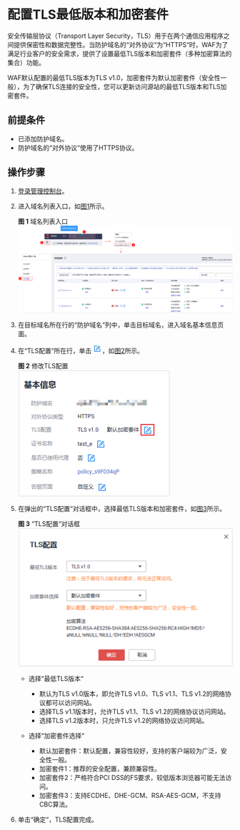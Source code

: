 # 配置TLS最低版本和加密套件<a name="waf_01_0169"></a>

安全传输层协议（Transport Layer Security，TLS）用于在两个通信应用程序之间提供保密性和数据完整性。当防护域名的“对外协议“为“HTTPS“时，WAF为了满足行业客户的安全需求，提供了设置最低TLS版本和加密套件（多种加密算法的集合）功能。

WAF默认配置的最低TLS版本为TLS v1.0，加密套件为默认加密套件（安全性一般），为了确保TLS连接的安全性，您可以更新访问源站的最低TLS版本和TLS加密套件。

## 前提条件<a name="section1032870191810"></a>

-   已添加防护域名。
-   防护域名的“对外协议“使用了HTTPS协议。

## 操作步骤<a name="section127762575214"></a>

1.  [登录管理控制台](https://console.huaweicloud.com/?locale=zh-cn)。
2.  进入域名列表入口，如[图1](#waf_01_0079_fig1373412710218)所示。

    **图 1**  域名列表入口<a name="waf_01_0079_fig1373412710218"></a>  
    ![](figures/域名列表入口.png "域名列表入口")

3.  在目标域名所在行的“防护域名“列中，单击目标域名，进入域名基本信息页面。
4.  在“TLS配置“所在行，单击![](figures/icon-edit.jpg)，如[图2](#fig139001072302)所示。

    **图 2**  修改TLS配置<a name="fig139001072302"></a>  
    ![](figures/修改TLS配置.png "修改TLS配置")

5.  在弹出的“TLS配置“对话框中，选择最低TLS版本和加密套件，如[图3](#fig1518314493518)所示。

    **图 3** “TLS配置“对话框<a name="fig1518314493518"></a>  
    ![](figures/TLS配置对话框.png "TLS配置对话框")

    -   选择“最低TLS版本“
        -   默认为TLS v1.0版本，即允许TLS v1.0、TLS v1.1、TLS v1.2的网络协议都可以访问网站。
        -   选择TLS v1.1版本时，允许TLS v1.1、TLS v1.2的网络协议访问网站。
        -   选择TLS v1.2版本时，只允许TLS v1.2的网络协议访问网站。

    -   选择“加密套件选择“
        -   默认加密套件：默认配置，兼容性较好，支持的客户端较为广泛，安全性一般。
        -   加密套件1：推荐的安全配置，兼顾兼容性。
        -   加密套件2：严格符合PCI DSS的FS要求，较低版本浏览器可能无法访问。
        -   加密套件3：支持ECDHE、DHE-GCM、RSA-AES-GCM，不支持CBC算法。

6.  单击“确定“，TLS配置完成。

